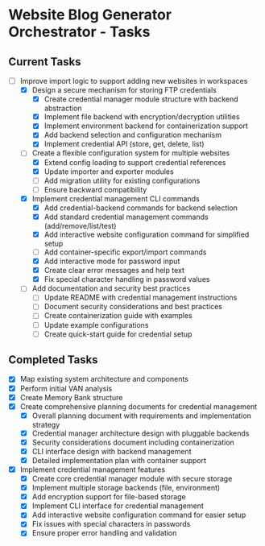 # Website Blog Generator Orchestrator - Tasks

## Current Tasks

- [ ] Improve import logic to support adding new websites in workspaces
  - [x] Design a secure mechanism for storing FTP credentials
    - [x] Create credential manager module structure with backend abstraction
    - [x] Implement file backend with encryption/decryption utilities
    - [x] Implement environment backend for containerization support
    - [x] Add backend selection and configuration mechanism
    - [x] Implement credential API (store, get, delete, list)
  - [ ] Create a flexible configuration system for multiple websites
    - [x] Extend config loading to support credential references
    - [x] Update importer and exporter modules
    - [ ] Add migration utility for existing configurations
    - [ ] Ensure backward compatibility
  - [x] Implement credential management CLI commands
    - [x] Add credential-backend commands for backend selection
    - [x] Add standard credential management commands (add/remove/list/test)
    - [x] Add interactive website configuration command for simplified setup
    - [ ] Add container-specific export/import commands
    - [x] Add interactive mode for password input
    - [x] Create clear error messages and help text
    - [x] Fix special character handling in password values
  - [ ] Add documentation and security best practices
    - [ ] Update README with credential management instructions
    - [ ] Document security considerations and best practices
    - [ ] Create containerization guide with examples
    - [ ] Update example configurations
    - [ ] Create quick-start guide for credential setup

## Completed Tasks

- [x] Map existing system architecture and components
- [x] Perform initial VAN analysis
- [x] Create Memory Bank structure 
- [x] Create comprehensive planning documents for credential management
  - [x] Overall planning document with requirements and implementation strategy
  - [x] Credential manager architecture design with pluggable backends
  - [x] Security considerations document including containerization
  - [x] CLI interface design with backend management
  - [x] Detailed implementation plan with container support 
- [x] Implement credential management features
  - [x] Create core credential manager module with secure storage
  - [x] Implement multiple storage backends (file, environment)
  - [x] Add encryption support for file-based storage
  - [x] Implement CLI interface for credential management
  - [x] Add interactive website configuration command for easier setup
  - [x] Fix issues with special characters in passwords
  - [x] Ensure proper error handling and validation 